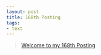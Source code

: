 ```yaml
---
layout: post
title: 168th Posting
tags: 
- text
---
```


> [Welcome to my 168th Posting](https://janghan-kor.tistory.com/787)

